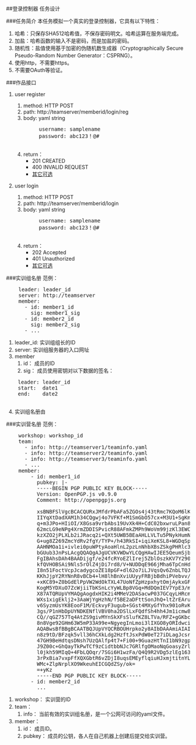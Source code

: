 ##登录控制器
任务设计

###任务简介
本任务模拟一个真实的登录控制器，它具有以下特性：

1. 哈希：只保存SHA512哈希值，不保存密码明文。哈希运算在服务端完成。
2. 加盐：哈希函数的输入不是密码，而是加盐的密码。
3. 随机性：盐值使用基于加密的伪随机数生成器（Cryptographically Secure Pseudo-Random Number Generator：CSPRNG）。
4. 使用http，不需要https。
5. 不需要OAuth等验证。


###作品接口
1. user register
	1. method: HTTP POST
	2. path: http://teamserver/memberid/login/reg
	3. body: yaml string
		<pre>
			username: samplename
			password: abc123！@#
		</pre>
	4. return：
		* 201 CREATED
		* 400 INVALID REQUEST
		* [其它可选](http://www.w3.org/Protocols/rfc2616/rfc2616-sec10.html) 
	
2. user login
	1. method: HTTP POST
	2. path: http://teamserver/memberid/login
	3. body: yaml string
		<pre>
			username: samplename
			password: abc123！@#
		</pre>
	4. return：
		* 202 Accepted
		* 401 Unauthorized
		* [其它可选](http://www.w3.org/Protocols/rfc2616/rfc2616-sec10.html) 

###实训组名册
范例：
<pre>
	leader: leader_id
	server: http://teamserver
	member:
	  - id: member1_id
	    sig: member1_sig
	  - id: member2_id
	    sig: member2_sig
	  - ...
</pre>
1. leader_id: 实训组组长的ID
2. server: 实训组服务器的入口网址
3. member
	1. id： 成员的ID
	2. sig： 成员使用密钥对以下数据的签名：
	<pre>
	leader: leader_id
	start:	date1
	end:	date2
	</pre>
4. 实训组名册由

###实训营名册
范例：
<pre>
	workshop: workshop_id
	team:
	  - info: http://teamserver1/teaminfo.yaml
	  - info: http://teamserver2/teaminfo.yaml
	  - info: http://teamserver3/teaminfo.yaml
	  - ...
	member:
		- id: member1_id
		  pubkey: |- 
		  -----BEGIN PGP PUBLIC KEY BLOCK-----
		  Version: OpenPGP.js v0.9.0
		  Comment: http://openpgpjs.org
		
		  xsBNBFSlVgcBCACQURxJMfdrPbAFa5ZGOs4j43tRmc7KQoM6lKveobO+v+Jg
		  IIYqXtDadXAM1h34CQgwj4o7VFKf+M1SmGbO57cx+M3U1+SgKmW9w8gRwgNE
		  q+m3JPo+HIiOI/X8Gsa9vrbAbs19UvXk4H+CdC02bxwruLPan87fI17wGLEB
		  62mcLG9eNPg4XrmZDDISPvicR88AFmkZMPh9WoVm99jzKl3EWCfPXqdNiLWK
		  kzXZO2jPLXLb2iJRacq2i+QXt5UWB5BEaAHLLVLTu5PNykHumN0xxIoidrxV
		  G+ug8Z269ZmcYdRv2fgY/TYP+/h43RkSI+iqiXeKSL8+WGDqSpee9sPnABEB
		  AAHNMOa1i+ivlei0puWPtyAoaHlnL2pzLnNhbXBsZSkgPHRlc3RAanNzYW1w
		  bGUub3JnPsLAcgQQAQgAJgUCVKVWDwYLCQgHAwIJEE5QeumSjbLwBBUIAgoD
		  FgIBAhsDAh4BAADijgf/e24fcRYoEZlIrej5ZblOszkKV7Y2900NerwrLPFK
		  kfQVHOBSAi9Nls5rOlZ4jDi7rd8/V+NUDDqE966jMha6TpCnHd+j6I4tiJiq
		  I8n51FoctVcpJcadygcoZE18pGF+dl62o7iLJVqsQv6ZnbLTQJngPDjAQGG8
		  KKhJjpY2RYNnR8vBCb4+lH8lhBnXviUUyyFRBjbBdhiPVebvv/LGd60diEmJ
		  +xKC89+Z0bGdElPpVW2WdOkTXL47UoNfZpHzpxhytOmjAykxGFtaqtUmHzvN
		  KogM5YDXuO7ZcWjiiTbKSnLcYyWLBp8VGq+MdDQmIEV7YpE3/mWPHat0wZar
		  X87ATQRUpVYMAQgAogdxHIK2i4MMeV2DASacwP037GCqyLHRcmo1ud5IYkHd
		  WXs1xigEklj2+3AaWjYgHzhN/f5BE2aDFttSonJhQ+ltZrEArungIWppSfN+
		  v6SyzmUsYK8EooF1M/EckvyF3ugub+SGst4MXyGfYhx901oRvKhY61pFWgZP
		  3gs/P1nHbDpUYNDKENflVBV0ha2DSlLxFQdfSh4hh4Jm1icmw85V5gTwppQd
		  CQ//qGZ757Tq4AtZS9givMYnSkXFsSlufKZ8LTVa/RFZ+gGKbcJHMR8XLoOc
		  8n8Vge92GHm63W5mP33A99e+NgyegInLmoi3lIXGO8yORIdwci17Eaqa9QAR
		  AQABwsBfBBgBCAATBQJUpVYQCRBOUHrpko2y8AIbDAAAmiAIAIHhfGiJ9e9L
		  n8z9tD/BFzqk5vll36hCXkLdg2HzftJsxPdW0eT27iDLagJcsrbVpRAag49/
		  47GH9BeHdtqsDNsh7UzQAlfp4t7+Fi00+9GuazHtTnI1bN9zgpGLCCNP6JUR
		  J9Z00c+GhQayTkPwTCf9zCidtbbNJc7GRlfgOMaoNqGoasyZrltqoB6hCM16
		  l0jkh59MIqQ+4FbLQOqr/7SGi6H1wzFa/Q4Q9R2VDg5zlEg163pbsf+ope52
		  3rPxBia7vxpFfXQXGbtR6vZDjI8uqsEMEyflqiuHJxmjtitnYLRqxQRr9fZq
		  WMc+ZlpNrplXO9WkeuhEICGQdZSy/ok=
		  =+yKz
		  -----END PGP PUBLIC KEY BLOCK-----
		- id: member2_id
		  ...
</pre>
1. workshop： 实训营的ID
2. team：
	1. info： 当前有效的实训组名册，是一个公网可访问的yaml文件。
3. member：
	1. id： 成员ID。
	2. pubkey： 成员的公钥，各人在自己机器上创建后提交给实训营。